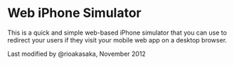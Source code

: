 Web iPhone Simulator
=============

This is a quick and simple web-based iPhone simulator that you can use to redirect your users if they visit your mobile web app on a desktop browser.

Last modified by @rioakasaka, November 2012